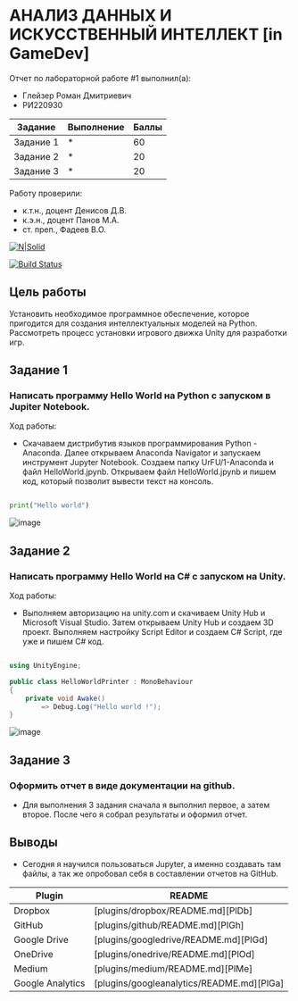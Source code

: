 # АНАЛИЗ ДАННЫХ И ИСКУССТВЕННЫЙ ИНТЕЛЛЕКТ [in GameDev]
Отчет по лабораторной работе #1 выполнил(а):
- Глейзер Роман Дмитриевич
- РИ220930

| Задание | Выполнение | Баллы |
| ------ | ------ | ------ |
| Задание 1 | * | 60 |
| Задание 2 | * | 20 |
| Задание 3 | * | 20 |

Работу проверили:
- к.т.н., доцент Денисов Д.В.
- к.э.н., доцент Панов М.А.
- ст. преп., Фадеев В.О.

[![N|Solid](https://cldup.com/dTxpPi9lDf.thumb.png)](https://nodesource.com/products/nsolid)

[![Build Status](https://travis-ci.org/joemccann/dillinger.svg?branch=master)](https://travis-ci.org/joemccann/dillinger)

## Цель работы
Установить необходимое программное обеспечение, которое пригодится для создания интеллектуальных моделей на Python. Рассмотреть процесс установки игрового движка Unity для разработки игр.

## Задание 1
### Написать программу Hello World на Python с запуском в Jupiter Notebook.
Ход работы:
- Скачаваем дистрибутив языков программирования Python - Anaconda. Далее открываем Anaconda Navigator и запускаем инструмент Jupyter Notebook. Создаем папку UrFU/1-Anaconda и файл HelloWorld.jpynb. Открываем файл HelloWorld.jpynb и пишем код, который позволит вывести текст на консоль.

```py

print("Hello world")

```
![image](https://github.com/RomanGleizer/Data-analysis-in-game-development/assets/125725530/7f3a4b96-8b3b-41a6-a4aa-abf07b7294a2)

## Задание 2
### Написать программу Hello World на C# с запуском на Unity.
Ход работы:
- Выполняем авторизацию на unity.com и скачиваем Unity Hub и Microsoft Visual Studio. Затем открываем Unity Hub и создаем 3D проект. Выполняем настройку Script Editor и создаем C# Script, где уже и пишем C# код.

```cs

using UnityEngine;

public class HelloWorldPrinter : MonoBehaviour
{
    private void Awake()
        => Debug.Log("Hello world !");
}

```
![image](https://github.com/RomanGleizer/Data-analysis-in-game-development/assets/125725530/9ed659d5-909e-4651-83cf-3ae6fa30e58f)


## Задание 3
### Оформить отчет в виде документации на github.

- Для выполнения 3 задания сначала я выполнил первое, а затем второе. После чего я собрал результаты и оформил отчет.

## Выводы

- Сегодня я научился пользоваться Jupyter, а именно создавать там файлы, а так же опробовал себя в составлении отчетов на GitHub.

| Plugin | README |
| ------ | ------ |
| Dropbox | [plugins/dropbox/README.md][PlDb] |
| GitHub | [plugins/github/README.md][PlGh] |
| Google Drive | [plugins/googledrive/README.md][PlGd] |
| OneDrive | [plugins/onedrive/README.md][PlOd] |
| Medium | [plugins/medium/README.md][PlMe] |
| Google Analytics | [plugins/googleanalytics/README.md][PlGa] |
